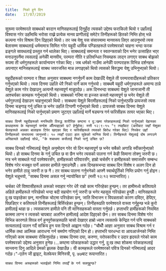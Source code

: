 ```yaml
---
title:  निको हुने दिन
date:   17/07/2019
---
```


सुरूमा परमेश्वरले साबथको बरदान मानिसहरूलाई दिनुहुँदा त्यसको उद्देश्य फराकिलो थियो र उहाँलाई विश्वास गरेर उहाँमाथि भरोसा राख्ने प्रत्येक मानव प्राणीलाई समेटेर तिनीहरूको हितको निम्ति होस् भन्ने कल्पना गरेर विश्राम दिन दिइएको थियो। तर जब येशू यस संसारमामा मानवरूप लिएर आउनुभयो त्यस बेलासम्म साबथलाई धर्ममामात्र सिमित गरेर यहूदी धार्मिक पण्डितहरूले परमेश्वरको चाहना भन्दा फरक ढङ्गले सावथलाई प्रस्तुत गर्न थालेका थिए। साबथलाई समानता र स्वतन्त्रताको दिन भनेर उत्साहित भएर मनाउनुपर्नेमा त्यसलाई अनेकौँ मानवीय, परम्परा नीति र प्रतिवन्धित नियमहरू लाद्न लगाएर साबथ बोझको रूपमा ती धर्मगुरुहरूले कार्यान्वयन गरेका थिए। जब धर्मको नाउँमा अनेकौँ परम्पराहरू विभिन्न दर्शनहरू अपनाएर मानिसहरूलाई साबथ जवरजस्ति मान्न लगाइएको थियो त्यसको बिरुद्धमा येशू उभिनुभएको थियो।

यहूदीहरूको परम्परा र शिक्षा अनुसार साबथमा नगर्नुपर्ने काम देखाउँदै येशूले ती परम्परावादीहरूको प्रतिकार गर्नुभएको थियो। त्यस दिनमा उहाँले धेरै निको पार्ने काम गर्नुभयो। साबथमै यहूदी धर्मगुरुहरूले अमान्य ठान्ने येशूले काम गरेर देखाउनु अत्यन्तै महत्त्वपूर्ण मान्नुपर्दछ। अरू दिनभन्दा साबथमा येशूले जानाजानी ती आश्चर्यका कामहरू गर्नुभएको थियो। साबथको गरिमा वा इज्जत कस्तो महत्त्वपूर्ण छ भनेर येशूले ती धर्मगुरुलाई देखाउन चाहनुभएको थियो। साबथमा येशूले बिरामीहरूलाई निको पार्नुभएपछि प्रायजसो त्यस दिनमा चङ्गाइ गर्नु उचित छ भनेर उहाँले टिप्पणी गर्नुभएको थियो। प्रायजसो साबथ दिनमा येशूले मानिसहरूलाई निको पार्नुभएको प्रमाण जुटाएर उहाँलाई मार्ने षड्यन्त्र गर्न फरिसीहरू तत्पर भएका थिए।

`साबथ दिनमै यहूदीहरूको मनस्थिति विरुद्ध शारीरिक कष्टमा र दु:खमा परेकाहरूलाई निको पार्नुभएको देहायका कथाहरूमा के महत्त्वपूर्ण सन्देश औँल्याइएको छ? हेर्नुहोस्: मत्ती १२:९-१५ "९ त्यहाँबाट (बारीबाट जहाँ येशूका चेलाहरूले अन्नका बालाहरू टिपेर खाएका थिए र फरिसीहरूले त्यसको बिरोध गरेका थिए) निस्केर उहाँ तिनीहरूको सभाघरमा जानुभयो। १० त्यहाँ एउटा हात सुकेको मानिस थियो। तिनीहरूले येशूलाई दोष लगाउने अभिप्रायले उहाँलाई सोधे, "के शबाथमा कसैलाई निको पार्नु उचित छ?`  

साबथ दिनको गरिमालाई येशूले अनुमोदन गरेर यो दिन महत्त्वपूर्ण छ भनेर सबैको अगाडि स्वीकार्नुभएको थियो। हो साबथ दिनमा के गर्नु उचित छ वा छैन भनेर त्यसको पालना गर्न केही सिमाना तोक्नु जरुरी छ। नत्र भने साबथले गर्दा परमेश्वरसँग, हामीहरूको परिवारसँग, हाम्रो चर्चसँग र हामीहरूको समाजसँग सम्बन्ध विशेष गरेर मजबुत पार्ने अवसर हामीले गुमाउनेछौँ। अरू दिनहरूभन्दा साबथ दिन विशेष र अलग दिन हो भनेर हामीले ठान्नु जरुरी त छ नै। तर साबथ पालना गर्नुभनेको आफ्नै स्वार्थपूर्तिको निम्ति प्रयोग गर्नु होइन। येशूले भन्नुभयो, "साबथ दिनमा असल गर्नु न्यायोचित छ" (मत्ती १२:१२ रूपान्तरित)।
  	
चर्चका धेरै विश्वासीहरूले अरूको स्याहार गरेर धेरै राम्रो काम गरिरहेका हुन्छन्। तर हामीमध्ये कतिपयले अहिले हामीहरूले गरिरहेको भन्दा बदी सहयोग गर्नु जरुरी छ भनेर महसुस गरिरहेका हुन्छौँ। मानिसहरूले दु:ख पाइरहेका छन्, मानसिक चोटमा परिरहेका छन्, जाति विभाजन र विपन्नताको कारण दविएर, हेपिएर, पिछडिएर र कतिपयले तिनीहरूलाई बिर्सिरहेका हुन्छन्। तिनीहरूप्रति परमेश्वरले वास्ता गर्नुहुन्छ भन्ने कुरो हामीलाई थाहा छ। त्यसकारण हामीले पनि ती मानिसहरूको वास्ता गर्नुपर्छ। हप्ताभरि हामीहरूको नियमित काममा लाग्न र त्यसको चापबाट अलगिन हामीलाई आदेश दिइएको छैन। तर साबथ दिनमा विशेष गरेर विभिन्न कारणले विपन्न वर्ग हुनपुगेकाहरूप्रति चासो देखाएर हाम्रो ध्यान त्यसतर्फ केन्द्रित गर्न पनि साबथको सत्यतालाई पालन गर्दै सक्रिय हुन यस दिनले आह्वान गर्दछ। "चौथौँ आज्ञा अनुसार साबथ विश्राम गर्न र धार्मिक तथा आत्मिक आराधना गर्न समर्पण गरिएको दिन हो। हप्ताभरि घरधन्धा वा आयआर्जनको निम्ति गरिएको काम साबथमा रोकिनुपर्दछ। साबथ दिनमा दया, करुणा, परोपकारीय र उदार हृदयले गरेको काम  परमेश्वरको उद्देश्य अनुसार हुनेछ।...कष्टमा परेकाहरूको उद्धार गर्नु, दु:ख तथा शोकमा परेकाहरूलाई सान्त्वना दिनु आदिले प्रेमको झलक देखाउँछ। यी कामहरूले परमेश्वरको पवित्र दिनको गरिमालाई आदर गर्दछ।"-एलेन जी ह्वाइट, वेलफेयर मिनिस्त्री, पृ. ७७बाट रूपान्तरित।

`साबथ दिनमा अरूहरूको भलाईको निम्ति तपाईँ के गर्न सक्नुहुन्छ?` 